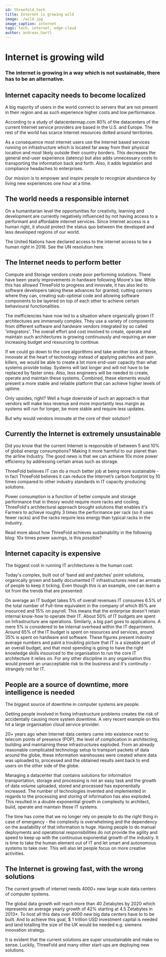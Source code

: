 ```yaml
---
id: threefold_tech
title: Internet is growing wild
image: ./wild.jpg
image_caption: internet
tags: tech, internet, edge-cloud
author: andreas_hartl
---
```



# Internet is growing wild

### The internet is growing in a way which is not sustainable, there has to be an alternative.

## Internet capacity needs to become localized

A big majority of users in the world connect to servers that are not present in their region and as such experience higher costs and low performance.

According to a study of datacentermap.com 80% of the datacenters of the current Internet service providers are based in the U.S. and Europe. The rest of the world has scarce Internet resources dotted around territories.

As a consequence most internet users use the Internet based services running on infrastructure which is located far away from their physical location and most likely outside their country borders. This decreases the general end-user experience (latency) but also adds unnecessary costs to transporting the information back and forth. Also, it adds legislation and compliance headaches to enterprises.

Our mission is to empower and inspire people to recognize abundance by living new experiences one hour at a time.

## The world needs a responsible internet

On a humanitarian level the opportunities for creativity, learning and development are currently negatively influenced by not having access to a performant and affordable internet services. Since Internet access is a human right, it should protect the status quo between the developed and less developed regions of our world.

The United Nations have declared access to the internet access to be a human right in 2016. See the UN resolution here.

## The Internet needs to perform better

Compute and Storage vendors create poor performing solutions. There have been yearly improvements in hardware following Moore's law. While this has allowed ThreeFold to progress and innovate, it has also led to software developers taking these advances for granted; cutting corners where they can, creating sub-optimal code and allowing software components to be layered on top of each other to achieve certain behavioural functionalities.

The inefficiencies have now led to a situation where organically grown IT architectures are immensely complex. They use a variety of components from different software and hardware vendors integrated by so called 'integrators'. The overall effort and cost involved to create, operate and maintain such architectures is growing continuously and requiring an ever increasing budget and resourcing to continue.

If we could go down to the core algorithms and take another look at these, innovate at the heart of technology instead of applying patches and pain killers, we would be able to create a lot more end-user capacity than what systems provide today. Systems will last longer and will not have to be replaced by faster ones. Also, less engineers will be needed to create, operate and maintain these systems. Combined, these elements would present a more stable and reliable platform that can achieve higher levels of uptime.

Only upsides, right? Well a huge downside of such an approach is that vendors will make less revenue and more importantly less margin as systems will run for longer, be more stable and require less updates.

But why would vendors innovate at the core of their solution?

## Currently the Internet is extremely unsustainable

Did you know that the current Internet is responsible of between 5 and 10% of global energy consumptions? Making it more harmful to our planet than the airline Industry. The good news is that we can achieve 10x more power efficiency by addressing certain areas such as storage.

ThreeFold believes IT can do a much better job at being more sustainable - in fact ThreeFold believes it can reduce the Internet’s carbon footprint by 10 times compared to other industry standards in IT capacity producing solutions.

Power consumption is a function of better compute and storage performance that in theory would require more racks and cooling. ThreeFold's architectural approach brought solutions that enables it's Farmers to achieve roughly 3 times the performance per rack (so it uses fewer racks) and the racks require less energy than typical racks in the industry.

Read more about how ThreeFold achieves sustainability in the following blog: 10x times power savings, is this possible?


## Internet capacity is expensive

The biggest cost in running IT architectures is the human cost.

Today's complex, built out of ‘band aid and patches’ point solutions, organically grown and badly documented IT infrastructures need an armada of people to keep it ticking. Even though this is an example, one can learn a lot from the trends that are presented:

On average an IT budget takes 5% of overall revenues
IT consumes 6.5% of the total number of Full-time equivalent in the company of which 85% are insourced and 15% on payroll. This means that the enterprise doesn't retain internal know-how to operate their IT.
About 50% of IT budgets are spent on Infrastructure ane operations. Similarly, a big part goes to applications. A mere 5% is considered to be internal overhead within the IT department.
Around 65% of the IT budget is spent on resources and services, around 35% is spent on hardware and software.
These figures present industry average numbers and paint a troubling picture that IT is a sizeable part of an overall budget, and that most spending is going to have the right knowledge skills insourced to the organisation to run the core IT architecture it relies on. For any other discipline in any organisation this would present an unacceptable risk to the business and it's continuity - strangely not for IT.

## People are a source of downtime, more intelligence is needed

The biggest source of downtime in computer systems are people.

Getting people involved in fixing infrastructure problems creates the risk of accidentally causing more system downtime. A very recent example on this hit a large organisation cloud service provider.

20+ years ago when Internet data centers came into existence next to telecom points of presence (POP), the level of complication in architecting, building and maintaining these infrastructures exploded. From an already reasonable complicated technology setup to transport packets of data around the globe, these information warehouses were created where data was uploaded to, processed and the obtained results sent back to end users on the other side of the globe.

Managing a datacenter that contains solutions for information transportation, storage and processing is not an easy task and the growth of data volume uploaded, stored and processed has exponentially increased. The number of technologies invented and implemented in regards to the processing and storing of information has also exploded. This resulted in a double exponential growth in complexity to architect, build, operate and maintain these IT systems.

The time has come that we no longer rely on people to do the right thing in case of emergency - the complexity is overwhelming and the dependency on the availability of that information is huge. Having people to do manual deployments and operational responsibilities do not provide the agility and speed to keep up with the continuous exponential growth of the industry. It is time to take the human element out of IT and let smart and autonomous systems to take over. This will also let people focus on more creative activities.

## The Internet is growing fast, with the wrong solutions

The current growth of internet needs 4000+ new large scale data centers of computer systems.

The global data growth will reach more than 40 Zetabytes by 2020 which represents an average yearly growth of 42% starting at 4.5 Zetabytes in 2013*. To host all this data over 4000 new big data centers have to to be built. And to achieve this goal, $ 1 trillion USD investment capital is needed and land totalling the size of the UK would be needed e.g. siemens innovation strategy.

It is evident that the current solutions are super unsustainable and make no sense. Luckily, ThreeFold and many other start-ups are deploying new solutions.